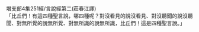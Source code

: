 增支部4集251經/言說經第二(莊春江譯)  
「比丘們！有這四種聖言說，哪四種呢？對沒看見的說沒看見、對沒聽聞的說沒聽聞、對無所覺的說無所覺、對無所識的說無所識，比丘們！這是四種聖言說。」  
  
  
